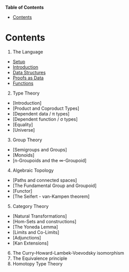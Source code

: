 <!-- START doctoc generated TOC please keep comment here to allow auto update -->
<!-- DON'T EDIT THIS SECTION, INSTEAD RE-RUN doctoc TO UPDATE -->
**Table of Contents**

- [Contents](#contents)

<!-- END doctoc generated TOC please keep comment here to allow auto update -->


# Contents

1. The Language
  - [Setup](./setup.html)
  - [Introduction](./languageIntro.html)
  - [Data Structures](./dataStructures.html)
  - [Proofs as Data](./proofsAsData.html)
  - [Functions](./functions.html)
2. Type Theory
  - [Introduction]
  - [Product and Coproduct Types]
  - [Dependent data / π types]
  - [Dependent function / σ types]
  - [Equality]
  - [Universe]
3. Group Theory
  - [Semigroups and Groups]
  - [Monoids]
  - [n-Groupoids and the ∞-Groupoid]
4. Algebraic Topology
  - [Paths and connected spaces]
  - [The Fundamental Group and Groupoid]
  - [Functor]
  - [The Seifert - van-Kampen theorem]
5. Category Theory
  - [Natural Transformations]
  - [Hom-Sets and constructions]
  - [The Yoneda Lemma]
  - [Limits and Co-Limits]
  - [Adjunctions]
  - [Kan Extensions]
6. The Curry-Howard-Lambek-Voevodsky isomorphism
7. The Equivalence principle
8. Homotopy Type Theory

